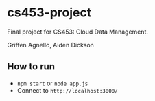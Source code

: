 # cs453-project
Final project for CS453: Cloud Data Management.

Griffen Agnello, Aiden Dickson

## How to run

- `npm start` or `node app.js`
- Connect to `http://localhost:3000/`